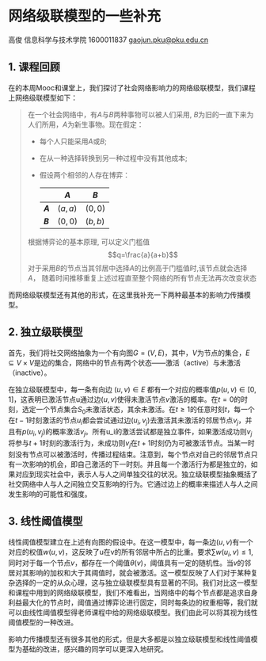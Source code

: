 # 网络级联模型的一些补充

高俊 信息科学与技术学院 1600011837 <gaojun.pku@pku.edu.cn>

## 1. 课程回顾

在的本周Mooc和课堂上，我们探讨了社会网络影响力的网络级联模型，我们课程上网络级联模型如下：

> 在一个社会网络中，有$A$与$B$两种事物可以被人们采用, $B$为旧的一直下来为人们所用，$A$为新生事物。现在假定：
> * 每个人只能采用$A$或$B$;
> * 在从一种选择转换到另一种过程中没有其他成本;
> * 假设两个相邻的人存在博弈：
>
>   |     | $A$ | $B$|
>   |------|---|----|
>   |__$A$__|$(a, a)$| $(0,0)$|
>   |__$B$__|$(0, 0)$|$(b,b)$|
> 根据博弈论的基本原理, 可以定义门槛值
> $$q=\frac{a}{a+b}$$
> 对于采用$B$的节点当其邻居中选择$A$的比例高于门槛值时,该节点就会选择$A$， 随着时间推移重复上述过程直至整个网络的所有节点无法再次改变状态

而网络级联模型还有其他的形式，在这里我补充一下两种最基本的影响力传播模型。

## 2. 独立级联模型

首先，我们将社交网络抽象为一个有向图$G=(V,E)$，其中，$V$为节点的集合，$E\subseteq V\times V$是边的集合，网络中的节点有两个状态——激活（active）与未激活（inactive）。

在独立级联模型中，每一条有向边 $(u,v)\in E$ 都有一个对应的概率值$p(u,v)\in [ 0, 1 ]$，这表明已激活节点u通过边$(u,v)$使得未激活节点$v$激活的概率。在$t=0$的时刻，选定一个节点集合$S_0$未激活状态，其余未激活。在$t\geq 1$的任意时刻$t$，每一个在$t-1$时刻激活的节点$u_i$都会尝试通过边$(u_i, v_j)$去激活其未激活的邻居节点$v_j$，并且有$p(u_i, v_j)$的概率激活$v_j$。所有u_i的激活尝试都是独立事件，如果激活成功则$v_j$将参与$t+1$时刻的激活行为，未成功则$v_j$在$t+1$时刻仍为可被激活节点。当某一时刻没有节点可以被激活时，传播过程结束。注意到，每个节点对自己的邻居节点只有一次影响的机会，即自己激活的下一时刻。并且每一个激活行为都是独立的，如果对应到现实社会中，表示人与人之间单独交往的状况。独立级联模型抽象概括了社交网络中人与人之间独立交互影响的行为。它通过边上的概率来描述人与人之间发生影响的可能性和强度。

## 3. 线性阈值模型

线性阈值模型建立在上述有向图的假设中。在这一模型中，每一条边$(u,v)$有一个对应的权值$w(u,v)$，这反映了u在v的所有邻居中所占的比重。要求$\sum{w(u_i, v)}\leq 1$, 同时对于每一个节点$v$，都存在一个阈值$\theta(v)$，阈值具有一定的随机性。当$v$的邻居对其影响的加权和大于其阈值时，就会被激活。这一模型反映了人们对于某种复杂选择的一定的从众心理，这与独立级联模型具有显著的不同。我们对比这一模型和课程中用到的网络级联模型，我们不难看出，当网络中的每个节点都是追求自身利益最大化的节点时，阈值通过博弈论进行固定，同时每条边的权重相等，我们就可以由线性阈值模型得老师课程中给的网络级联模型。我们由此可以将其视为线性阈值模型的一种改进。

影响力传播模型还有很多其他的形式，但是大多都是以独立级联模型和线性阈值模型为基础的改进，感兴趣的同学可以更深入地研究。

<script type="text/javascript" src="http://cdn.mathjax.org/mathjax/latest/MathJax.js?config=default"></script>